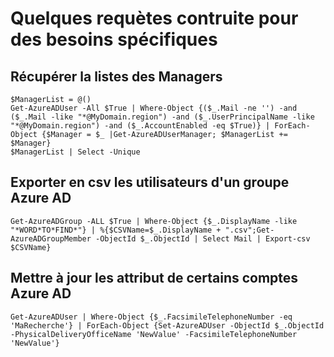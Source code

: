 # Quelques requètes contruite pour des besoins spécifiques

## Récupérer la listes des Managers

    $ManagerList = @()
    Get-AzureADUser -All $True | Where-Object {($_.Mail -ne '') -and ($_.Mail -like "*@MyDomain.region") -and ($_.UserPrincipalName -like "*@MyDomain.region") -and ($_.AccountEnabled -eq $True)} | ForEach-Object {$Manager = $_ |Get-AzureADUserManager; $ManagerList += $Manager}
    $ManagerList | Select -Unique

## Exporter en csv les utilisateurs d'un groupe Azure AD

    Get-AzureADGroup -ALL $True | Where-Object {$_.DisplayName -like "*WORD*TO*FIND*"} | %{$CSVName=$_.DisplayName + ".csv";Get-AzureADGroupMember -ObjectId $_.ObjectId | Select Mail | Export-csv $CSVName}

## Mettre à jour les attribut de certains comptes Azure AD

    Get-AzureADUser | Where-Object {$_.FacsimileTelephoneNumber -eq 'MaRecherche'} | ForEach-Object {Set-AzureADUser -ObjectId $_.ObjectId -PhysicalDeliveryOfficeName 'NewValue' -FacsimileTelephoneNumber 'NewValue'}